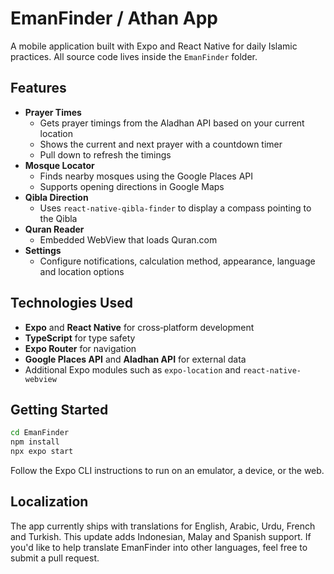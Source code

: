 # EmanFinder / Athan App

A mobile application built with Expo and React Native for daily Islamic practices. All source code lives inside the `EmanFinder` folder.

## Features

- **Prayer Times**
  - Gets prayer timings from the Aladhan API based on your current location
  - Shows the current and next prayer with a countdown timer
  - Pull down to refresh the timings
- **Mosque Locator**
  - Finds nearby mosques using the Google Places API
  - Supports opening directions in Google Maps
- **Qibla Direction**
  - Uses `react-native-qibla-finder` to display a compass pointing to the Qibla
- **Quran Reader**
  - Embedded WebView that loads Quran.com
- **Settings**
  - Configure notifications, calculation method, appearance, language and location options

## Technologies Used

- **Expo** and **React Native** for cross‑platform development
- **TypeScript** for type safety
- **Expo Router** for navigation
- **Google Places API** and **Aladhan API** for external data
- Additional Expo modules such as `expo-location` and `react-native-webview`

## Getting Started

```bash
cd EmanFinder
npm install
npx expo start
```

Follow the Expo CLI instructions to run on an emulator, a device, or the web.

## Localization

The app currently ships with translations for English, Arabic, Urdu, French and
Turkish. This update adds Indonesian, Malay and Spanish support. If you'd like
to help translate EmanFinder into other languages, feel free to submit a pull
request.
